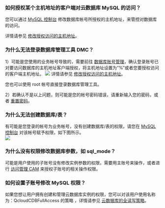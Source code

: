 ### 如何授权某个主机地址的客户端对云数据库 MySQL 的访问？
您可以通过 [MySQL 控制台](https://console.cloud.tencent.com/cdb) 修改数据库帐号所授权的主机地址，来管控对数据库的访问。 

详情请参见  [修改授权访问的主机地址](https://cloud.tencent.com/document/product/236/35796)。  

### 为什么无法登录数据库管理工具 DMC？
1）可能是您使用的业务帐号导致的，需要前往 [数据库账号管理](https://console.cloud.tencent.com/cdb)，确认登录账号已对要访问数据库的主机地址客户端授权，将主机地址设置为“%”或者您要授权访问的客户端主机地址。
![](https://main.qcloudimg.com/raw/ca52befef90525dba9bc5d65b39cd44c.png)
详情请参见  [修改授权访问的主机地址](https://cloud.tencent.com/document/product/236/35796)。  

您也可以使用 root 帐号直接登录数据库管理工具。

2）若确认不是以上问题，则可能是您的帐号密码错误，请重新输入您的密码，或者 [重置密码](https://cloud.tencent.com/document/product/236/10305)。


### 为什么无法创建数据库/表？
有可能是您登录的帐号为业务帐号，没有创建数据库/表的权限，请您在 [MySQL 控制台](https://console.cloud.tencent.com/cdb) 对该帐号赋予权限，如下图所示。  
![](https://main.qcloudimg.com/raw/0dcb41a1ddbce3e55567ddf9bbc1ce17.png)

### 为什么没有权限修改数据库参数，如 sql_mode？
可能是用户使用的子账号没有修改实例参数的权限，需要用主账号来操作，或者进行 [访问管理 CAM](https://cloud.tencent.com/document/product/236/14469) 来授权子账号的相关操作权限。

### 如何设置子账号修改 MySQL 权限？
如果您想让用户拥有创建和管理云数据库实例的权限，您可以对该用户使用名称为：QcloudCDBFullAccess 的策略  ，详情请参见 [云数据库的全读写策略](https://cloud.tencent.com/document/product/236/14468#.E4.BA.91.E6.95.B0.E6.8D.AE.E5.BA.93.E7.9A.84.E5.85.A8.E8.AF.BB.E5.86.99.E7.AD.96.E7.95.A5)。

